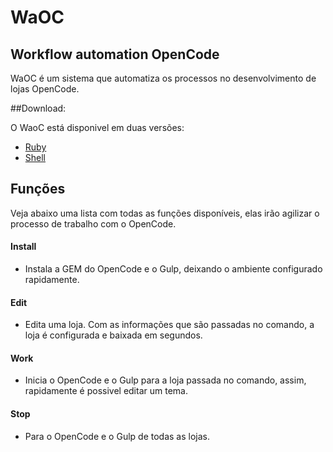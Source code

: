 # WaOC
Workflow automation OpenCode
--------------------

WaOC é um sistema que automatiza os processos no desenvolvimento de lojas OpenCode.

##Download:

O WaoC está disponivel em duas versões:

- [Ruby](https://github.com/WaOC/WaOC-Ruby)
- [Shell](https://github.com/WaOC/WaOC-Shell)

## Funções

Veja abaixo uma lista com todas as funções disponíveis, elas irão agilizar o processo de trabalho com o OpenCode.

#### **Install**

- Instala a GEM do OpenCode e o Gulp, deixando o ambiente configurado rapidamente.

#### **Edit**

- Edita uma loja. Com as informações que são passadas no comando, a loja é configurada e baixada em segundos.

#### **Work**

- Inicia o OpenCode e o Gulp para a loja passada no comando, assim, rapidamente é possivel editar um tema.

#### **Stop**

- Para o OpenCode e o Gulp de todas as lojas.
